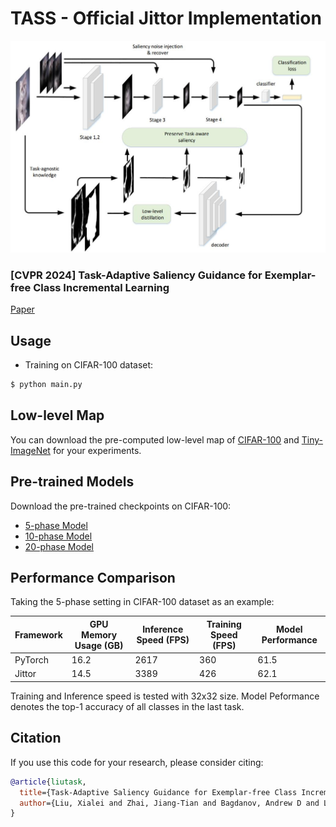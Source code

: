 # TASS - Official Jittor Implementation

![](./thumbnail.jpg)

### [CVPR 2024] Task-Adaptive Saliency Guidance for Exemplar-free Class Incremental Learning

[Paper](https://arxiv.org/abs/2212.08251)

## Usage

* Training on CIFAR-100 dataset:
```bash
$ python main.py
```

## Low-level Map
You can download the pre-computed low-level map of [CIFAR-100](https://drive.google.com/file/d/1u1-67sNN8ED4PKOtdcy67mU3Dp9omv-8/view) and [Tiny-ImageNet](https://drive.google.com/file/d/1Jk9V0tdtkExZm60OW7wa2Q4PnEihPi2n/view?usp=drive_link) for your experiments.

## Pre-trained Models  
Download the pre-trained checkpoints on CIFAR-100:
- [5-phase Model](https://drive.google.com/file/d/1i3ANLwQ53Or2WLhijAAamFemLXdoO-QU/view?usp=drive_link)
- [10-phase Model](https://drive.google.com/file/d/1inlZQpjlDSNTmTVSVF_3kkLSp11vEOcM/view?usp=drive_link)
- [20-phase Model](https://drive.google.com/file/d/1ZRIj_X0DqnLNdcuZ9FvN8CQEm6AYHVEp/view?usp=drive_link)

## Performance Comparison

Taking the 5-phase setting in CIFAR-100 dataset as an example:

| Framework | GPU Memory Usage (GB) | Inference Speed (FPS) | Training Speed (FPS) | Model Performance |
|-----------|-------------|----------------|---------------|------------------|
| PyTorch   |     16.2        |        2617        |       360        |        61.5          |
| Jittor    |      14.5       |       3389         |     426          |       62.1           |

Training and Inference speed is tested with 32x32 size. Model Peformance denotes the top-1 accuracy of all classes in the last task.

## Citation
If you use this code for your research, please consider citing:
```bibtex
@article{liutask,
  title={Task-Adaptive Saliency Guidance for Exemplar-free Class Incremental Learning},
  author={Liu, Xialei and Zhai, Jiang-Tian and Bagdanov, Andrew D and Li, Ke and Cheng, Ming-Ming}
}
